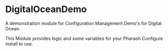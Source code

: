 # DigitalOceanDemo

A demonstration module for Configuration Management Demo's for Digital Ocean.

This Module provides logic and some variables for your Pharaoh Configure install to use.
